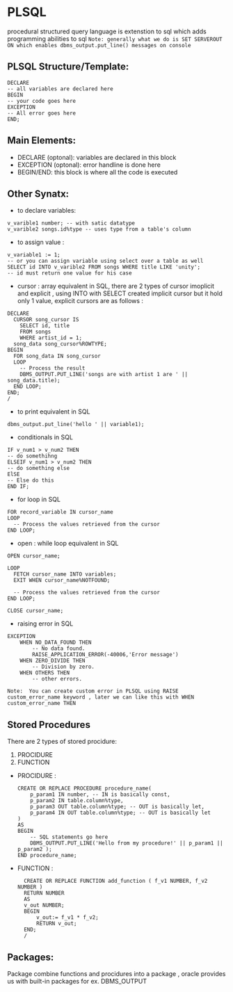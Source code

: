 # PLSQL
procedural structured query language is extenstion to sql which adds programming abilities to sql
`Note: generally what we do is SET SERVEROUT ON which enables dbms_output.put_line() messages on console `
## PLSQL Structure/Template:
```
DECLARE
-- all variables are declared here
BEGIN
-- your code goes here
EXCEPTION
-- All error goes here
END;
```
## Main Elements:
- DECLARE (optonal): variables are declared in this block
- EXCEPTION (optonal): error handline is done here
- BEGIN/END: this block is where all the code is executed

## Other Synatx:
- to declare variables:
```
v_varible1 number; -- with satic datatype
v_varible2 songs.id%type -- uses type from a table's column
```
- to assign value :
```
v_variable1 := 1;
-- or you can assign variable using select over a table as well
SELECT id INTO v_varible2 FROM songs WHERE title LIKE 'unity';
-- id must return one value for his case

```
- cursor : array equivalent in SQL, there are 2 types of cursor imoplicit and explicit , using INTO with SELECT created implicit cursor but it hold only 1 value, explicit cursors are as follows :
```
DECLARE
  CURSOR song_cursor IS
    SELECT id, title
    FROM songs
    WHERE artist_id = 1;
  song_data song_cursor%ROWTYPE;
BEGIN
  FOR song_data IN song_cursor
  LOOP
    -- Process the result
    DBMS_OUTPUT.PUT_LINE('songs are with artist 1 are ' || song_data.title);
  END LOOP;
END;
/
```
- to print equivalent in SQL
```
dbms_output.put_line('hello ' || variable1);
```
- conditionals in SQL
```
IF v_num1 > v_num2 THEN
-- do somethihng
ELSEIF v_num1 > v_num2 THEN
-- do something else
ElSE
-- Else do this
END IF;
```
- for loop in SQL
```
FOR record_variable IN cursor_name
LOOP
  -- Process the values retrieved from the cursor
END LOOP;
```
- open : while loop equivalent in SQL
```
OPEN cursor_name;

LOOP
  FETCH cursor_name INTO variables;
  EXIT WHEN cursor_name%NOTFOUND;

  -- Process the values retrieved from the cursor
END LOOP;

CLOSE cursor_name;
```
- raising error in SQL
```
EXCEPTION
    WHEN NO_DATA_FOUND THEN
        -- No data found.
        RAISE_APPLICATION_ERROR(-40006,'Error message')
    WHEN ZERO_DIVIDE THEN
        -- Division by zero.
    WHEN OTHERS THEN
        -- other errors.

```
`Note:  You can create custom error in PLSQL using RAISE custom_error_name keyword , later we can like this with WHEN custom_error_name THEN `
## Stored Procedures 
There are 2 types of stored procidure:
1. PROCIDURE
2. FUNCTION
- PROCIDURE :
  ```
  CREATE OR REPLACE PROCEDURE procedure_name(
      p_param1 IN number, -- IN is basically const,
      p_param2 IN table.column%type,
      p_param3 OUT table.column%type; -- OUT is basically let,
      p_param4 IN OUT table.column%type; -- OUT is basically let
  )
  AS
  BEGIN
      -- SQL statements go here
      DBMS_OUTPUT.PUT_LINE('Hello from my procedure!' || p_param1 || p_param2 );
  END procedure_name;
  
  ```
- FUNCTION :
  ```
    CREATE OR REPLACE FUNCTION add_function ( f_v1 NUMBER, f_v2 NUMBER )
    RETURN NUMBER
    AS
    v_out NUMBER;
    BEGIN
        v_out:= f_v1 * f_v2;
        RETURN v_out;
    END;
    /
  ```
## Packages:
Package combine functions and procidures into a package , oracle provides us with built-in packages for ex. DBMS_OUTPUT

